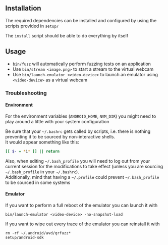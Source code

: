 ## Installation

The required dependencies can be installed and configured by using the scripts provided in `setup/`

The `install` script should be able to do everything by itself

## Usage

- `bin/fuzz` will automatically perform fuzzing tests on an application
- Use `bin/stream <image.png>` to start a stream to the virtual webcam
- Use `bin/launch-emulator <video-device>` to launch an emulator using `<video-device>` as a virtual webcam

### Troubleshooting

#### Environment

For the environment variables (`ANDROID_HOME`, `NVM_DIR`) you might need to play around a little with your system configuration

Be sure that your `~/.bashrc` gets called by scripts, i.e. there is nothing preventing it to be sourced by non-interactive shells. \
It would appear something like this:
```bash
[[ $- = *i* ]] || return
```

Also, when editing `~/.bash_profile` you will need to log out from your current session for the modifications to take effect (unless you are sourcing `~/.bash_profile` in your `~/.bashrc`). \
Additionally, mind that having a `~/.profile` could prevent `~/.bash_profile` to be sourced in some systems

#### Emulator

If you want to perform a full reboot of the emulator you can launch it with

```
bin/launch-emulator <video-device> -no-snapshot-load
```

If you want to wipe out every trace of the emulator you can reinstall it with

```
rm -rf ~/.android/avd/qrfuzz*
setup/android-sdk
```
